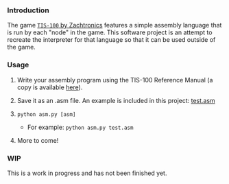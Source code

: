 ### Introduction

The game [`TIS-100` by Zachtronics](http://www.zachtronics.com/tis-100/) features a simple assembly language that is run by each "node" in the game. This software project is an attempt to recreate the interpreter for that language so that it can be used outside of the game.

### Usage

1. Write your assembly program using the TIS-100 Reference Manual (a copy is available [here](https://steamcommunity.com/sharedfiles/filedetails/?id=456879799)).

2. Save it as an .asm file. An example is included in this project: [test.asm](/test.asm)

3. `python asm.py [asm]`
	* For example: `python asm.py test.asm`

4. More to come!

### WIP

This is a work in progress and has not been finished yet.
